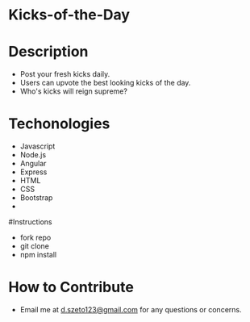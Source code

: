 # Kicks-of-the-Day

# Description

* Post your fresh kicks daily.
* Users can upvote the best looking kicks of the day. 
* Who's kicks will reign supreme?

# Techonologies
* Javascript
* Node.js
* Angular
* Express
* HTML
* CSS
* Bootstrap
* 

#Instructions
* fork repo
* git clone
* npm install


# How to Contribute

* Email me at d.szeto123@gmail.com for any questions or concerns.
